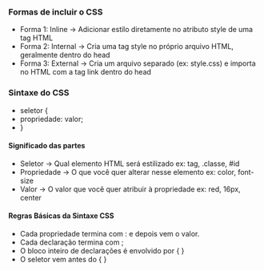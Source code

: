 ### Formas de incluir o CSS 
- Forma 1: Inline -> Adicionar estilo diretamente no atributo style de uma tag HTML
- Forma 2: Internal -> Cria uma tag style no próprio arquivo HTML, geralmente dentro do head
- Forma 3: External -> Cria um arquivo separado (ex: style.css) e importa no HTML com a tag link dentro do head

### Sintaxe do CSS

- seletor {
- propriedade: valor;
- }

#### Significado das partes
- Seletor -> Qual elemento HTML será estilizado ex: tag, .classe, #id
- Propriedade -> O que você quer alterar nesse elemento ex: color, font-size
- Valor -> O valor que você quer atribuir à propriedade ex: red, 16px, center

#### Regras Básicas da Sintaxe CSS
- Cada propriedade termina com : e depois vem o valor.
- Cada declaração termina com ;
- O bloco inteiro de declarações é envolvido por { }
- O seletor vem antes do { }
